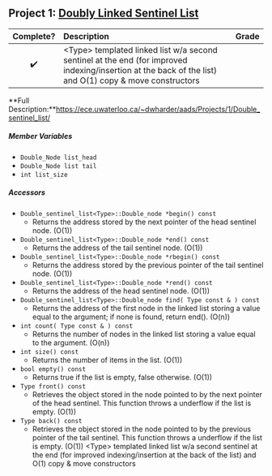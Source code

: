 ## Project 1: [Doubly Linked Sentinel List](<1 Doubly Linked List/>)

| Complete?	| Description 	| Grade |
| :---: 			| :--- 			| --- 	|
| :heavy_check_mark: | \<Type\> templated linked list w/a second sentinel at the end (for improved indexing/insertion at the back of the list) and O(1) copy & move constructors| | **24/24** (100%) |
**Full Description:**https://ece.uwaterloo.ca/~dwharder/aads/Projects/1/Double_sentinel_list/
  
##### Member Variables
- ```Double_Node list_head```
- ```Double_Node list tail```
- ```int list_size```

##### Accessors
- ```Double_sentinel_list<Type>::Double_node *begin() const```
	- Returns the address stored by the next pointer of the head sentinel node. (O(1))
- ```Double_sentinel_list<Type>::Double_node *end() const```
	- Returns the address of the tail sentinel node. (O(1))
- ```Double_sentinel_list<Type>::Double_node *rbegin() const```
	- Returns the address stored by the previous pointer of the tail sentinel node. (O(1))
- ```Double_sentinel_list<Type>::Double_node *rend() const```
	- Returns the address of the head sentinel node. (O(1))
- ```Double_sentinel_list<Type>::Double_node find( Type const & ) const```
	- Returns the address of the first node in the linked list storing a value equal to the argument; if none is found, return end(). (O(n))
- ```int count( Type const & ) const```
	- Returns the number of nodes in the linked list storing a value equal to the argument. (O(n))
- ```int size() const```
	- Returns the number of items in the list. (O(1))
- ```bool empty() const```
	- Returns true if the list is empty, false otherwise. (O(1))
- ```Type front() const```
	- Retrieves the object stored in the node pointed to by the next pointer of the head sentinel. This function throws a underflow if the list is empty. (O(1))
- ```Type back() const```
	- Retrieves the object stored in the node pointed to by the previous pointer of the tail sentinel. This function throws a underflow if the list is empty. (O(1))
\<Type\> templated linked list w/a second sentinel at the end (for improved indexing/insertion at the back of the list) and O(1) copy & move constructors
